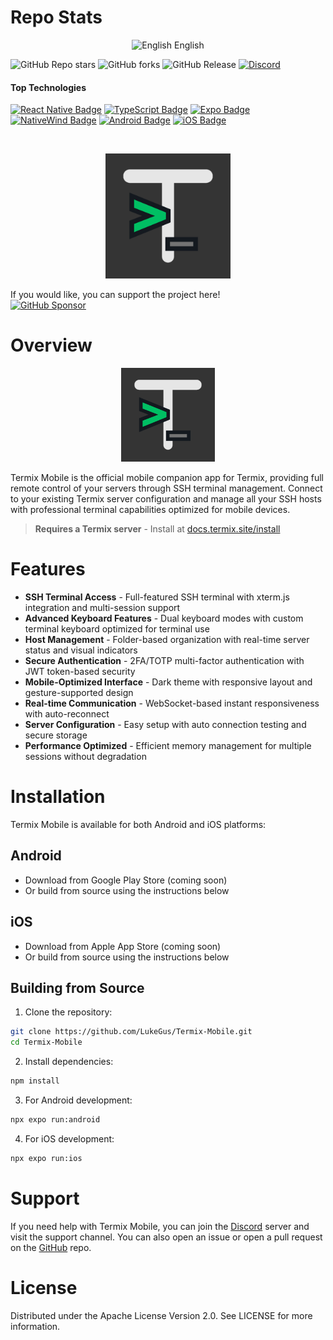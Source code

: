 # Repo Stats

<p align="center">
  <img src="https://flagcdn.com/us.svg" alt="English" width="24" height="16"> English
</p>

![GitHub Repo stars](https://img.shields.io/github/stars/LukeGus/Termix-Mobile?style=flat&label=Stars)
![GitHub forks](https://img.shields.io/github/forks/LukeGus/Termix-Mobile?style=flat&label=Forks)
![GitHub Release](https://img.shields.io/github/v/release/LukeGus/Termix-Mobile?style=flat&label=Release)
<a href="https://discord.gg/jVQGdvHDrf"><img alt="Discord" src="https://img.shields.io/discord/1347374268253470720"></a>

#### Top Technologies

[![React Native Badge](https://img.shields.io/badge/-React%20Native-61DBFB?style=flat-square&labelColor=black&logo=react&logoColor=61DBFB)](#)
[![TypeScript Badge](https://img.shields.io/badge/-TypeScript-3178C6?style=flat-square&labelColor=black&logo=typescript&logoColor=3178C6)](#)
[![Expo Badge](https://img.shields.io/badge/-Expo-000020?style=flat-square&labelColor=black&logo=expo&logoColor=000020)](#)
[![NativeWind Badge](https://img.shields.io/badge/-NativeWind-38B2AC?style=flat-square&labelColor=black&logo=tailwindcss&logoColor=38B2AC)](#)
[![Android Badge](https://img.shields.io/badge/-Android-3DDC84?style=flat-square&labelColor=black&logo=android&logoColor=3DDC84)](#)
[![iOS Badge](https://img.shields.io/badge/-iOS-000000?style=flat-square&labelColor=black&logo=ios&logoColor=000000)](#)

<br />
<p align="center">
  <a href="https://github.com/LukeGus/Termix-Mobile">
    <img alt="Termix Mobile Banner" src="./assets/images/icon.png" style="width: 200px; height: 200px;">  </a>
</p>

If you would like, you can support the project here!\
[![GitHub Sponsor](https://img.shields.io/badge/Sponsor-LukeGus-181717?style=for-the-badge&logo=github&logoColor=white)](https://github.com/sponsors/LukeGus)

# Overview

<p align="center">
  <a href="https://github.com/LukeGus/Termix-Mobile">
    <img alt="Termix Mobile Icon" src="./assets/images/icon.png" style="width: 150px; height: 150px;">  </a>
</p>

Termix Mobile is the official mobile companion app for Termix, providing full remote control of your servers through SSH terminal management. Connect to your existing Termix server configuration and manage all your SSH hosts with professional terminal capabilities optimized for mobile devices.

> **Requires a Termix server** - Install at [docs.termix.site/install](https://docs.termix.site/install)

# Features

- **SSH Terminal Access** - Full-featured SSH terminal with xterm.js integration and multi-session support
- **Advanced Keyboard Features** - Dual keyboard modes with custom terminal keyboard optimized for terminal use
- **Host Management** - Folder-based organization with real-time server status and visual indicators
- **Secure Authentication** - 2FA/TOTP multi-factor authentication with JWT token-based security
- **Mobile-Optimized Interface** - Dark theme with responsive layout and gesture-supported design
- **Real-time Communication** - WebSocket-based instant responsiveness with auto-reconnect
- **Server Configuration** - Easy setup with auto connection testing and secure storage
- **Performance Optimized** - Efficient memory management for multiple sessions without degradation

# Installation

Termix Mobile is available for both Android and iOS platforms:

## Android
- Download from Google Play Store (coming soon)
- Or build from source using the instructions below

## iOS
- Download from Apple App Store (coming soon)
- Or build from source using the instructions below

## Building from Source

1. Clone the repository:
```bash
git clone https://github.com/LukeGus/Termix-Mobile.git
cd Termix-Mobile
```

2. Install dependencies:
```bash
npm install
```

3. For Android development:
```bash
npx expo run:android
```

4. For iOS development:
```bash
npx expo run:ios
```

# Support

If you need help with Termix Mobile, you can join the [Discord](https://discord.gg/jVQGdvHDrf) server and visit the support channel. You can also open an issue or open a pull request on the [GitHub](https://github.com/LukeGus/Termix-Mobile/issues) repo.

# License

Distributed under the Apache License Version 2.0. See LICENSE for more information.